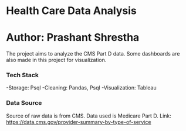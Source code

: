 # Health Care Data Analysis
# Author: Prashant Shrestha

The project aims to analyze the CMS Part D data. Some dashboards are also made in this project for visualization.

### Tech Stack
-Storage: Psql
-Cleaning: Pandas, Psql
-Visualization: Tableau

### Data Source
Source of raw data is from CMS. Data used is Medicare Part D.
Link: https://data.cms.gov/provider-summary-by-type-of-service
